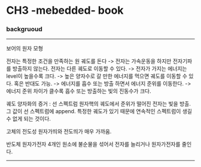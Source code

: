 # CH3 -mebedded- book

### backgruoud
---

보어의 원자 모형

전자는 특정한 조건을 만족하는 원 궤도를 돈다
-> 전자는 가속운동을 하지만 전자기파를 방출하지 않는다.
전자는 다른 궤도로 이동할 수  있다.
-> 전자가 가지는 에너지는 level이 높을수록 크다. 
-> 높은 양자수로 갈 만한 에너지를 먹으면 궤도를 이동할 수 있다. 혹은 반대도 가능.
-> 에너지를 흡수 또는 방출 하면서 에너지 준위를 이동한다.
-> 에너지 준위 차이가 클수록 흡수 또는 방출하는 빛의 진동수가 크다. 

궤도 양자화의 증거 : 선 스펙트럼
원자핵의 궤도에서 준위가 떨어진 전자는 빛을 방출. 그 값이 선 스펙트럼에 append.
특정한 궤도가 있기 때문에 연속적인 스펙트럼이 생길 수 없게 되는 것이다. 


고체의 전도성
원자가띄와 전도띄가 매우 가까움. 

반도체
원자가전자 4개인 원소에 불순물을 섞어서 전자를 늘리거나 원자가전자를 줄인다.

---

 
